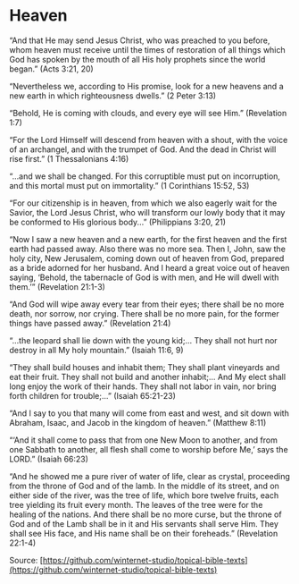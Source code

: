 Heaven
======

“And that He may send Jesus Christ, who was preached to you before, whom heaven must receive until the times of restoration of all things which God has spoken by the mouth of all His holy prophets since the world began.” (Acts 3:21, 20)

“Nevertheless we, according to His promise, look for a new heavens and a new earth in which righteousness dwells.” (2 Peter 3:13)

“Behold, He is coming with clouds, and every eye will see Him.” (Revelation 1:7)

“For the Lord Himself will descend from heaven with a shout, with the voice of an archangel, and with the trumpet of God. And the dead in Christ will rise first.” (1 Thessalonians 4:16)

“...and we shall be changed. For this corruptible must put on incorruption, and this mortal must put on immortality.” (1 Corinthians 15:52, 53)

“For our citizenship is in heaven, from which we also eagerly wait for the Savior, the Lord Jesus Christ, who will transform our lowly body that it may be conformed to His glorious body...” (Philippians 3:20, 21)

“Now I saw a new heaven and a new earth, for the first heaven and the first earth had passed away. Also there was no more sea. Then I, John, saw the holy city, New Jerusalem, coming down out of heaven from God, prepared as a bride adorned for her husband. And I heard a great voice out of heaven saying, ‘Behold, the tabernacle of God is with men, and He will dwell with them.’” (Revelation 21:1-3)

“And God will wipe away every tear from their eyes; there shall be no more death, nor sorrow, nor crying. There shall be no more pain, for the former things have passed away.” (Revelation 21:4)

“...the leopard shall lie down with the young kid;... They shall not hurt nor destroy in all My holy mountain.” (Isaiah 11:6, 9)

“They shall build houses and inhabit them; They shall plant vineyards and eat their fruit. They shall not build and another inhabit;... And My elect shall long enjoy the work of their hands. They shall not labor in vain, nor bring forth children for trouble;...” (Isaiah 65:21-23)

“And I say to you that many will come from east and west, and sit down with Abraham, Isaac, and Jacob in the kingdom of heaven.” (Matthew 8:11)

“‘And it shall come to pass that from one New Moon to another, and from one Sabbath to another, all flesh shall come to worship before Me,’ says the LORD.” (Isaiah 66:23)

“And he showed me a pure river of water of life, clear as crystal, proceeding from the throne of God and of the lamb. In the middle of its street, and on either side of the river, was the tree of life, which bore twelve fruits, each tree yielding its fruit every month. The leaves of the tree were for the healing of the nations. And there shall be no more curse, but the throne of God and of the Lamb shall be in it and His servants shall serve Him. They shall see His face, and His name shall be on their foreheads.” (Revelation 22:1-4)


<!--
References:
26-Z Is Heaven Real .pdf
-->

Source: [https://github.com/winternet-studio/topical-bible-texts](https://github.com/winternet-studio/topical-bible-texts)
